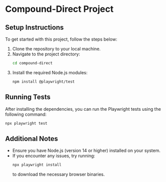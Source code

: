# Compound-Direct Project

## Setup Instructions

To get started with this project, follow the steps below:

1. Clone the repository to your local machine.
2. Navigate to the project directory:
   ```bash
   cd compound-direct
   ```
3. Install the required Node.js modules:
   ```bash
   npm install @playwright/test
   ```

## Running Tests

After installing the dependencies, you can run the Playwright tests using the following command:

```bash
npx playwright test
```

## Additional Notes

- Ensure you have Node.js (version 14 or higher) installed on your system.
- If you encounter any issues, try running:
  ```bash
  npx playwright install
  ```
  to download the necessary browser binaries.
